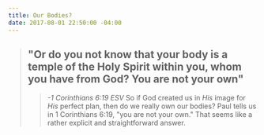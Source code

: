 ```yaml
---
title: Our Bodies?
date: 2017-08-01 22:50:00 -04:00
---
```


> ## "Or do you not know that your body is a temple of the Holy Spirit within you, whom you have from God? You are not your own"
>
> > *-1 Corinthians 6:19 ESV*
So if God created us in *His* image for *His* perfect plan, then do we really own our bodies? Paul tells us in 1 Corinthians 6:19, "you are not your own." That seems like a rather explicit and straightforward answer. 
